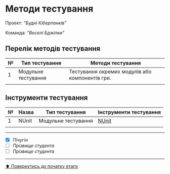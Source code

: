 # Методи тестування

Проект: *"Будні Кіберпанків"*

Команда: *"Веселі Бджілки"*

## Перелік методів тестування 

№ | Тип тестування | Методи тестування |
--|----------------|-------------------|
1 | Модульне тестування | Тестування окремих модулів або компонентів гри. |
  | | |

## Інструменти тестування

№ | Назва               | Тип тестування | Інструменти тестування |
--|---------------------|----------------|------------------------|
1 | NUnit | Модульне тестування | [NUnit](https://nunit.org/)     |
  | | | |

---

- [x] *Пічугін*
- [ ] *Прізвище студента*
- [ ] *Прізвище студента*

---
[:arrow_up: Повернутись до початку етапу](/docs/2.Planning/README.md)
